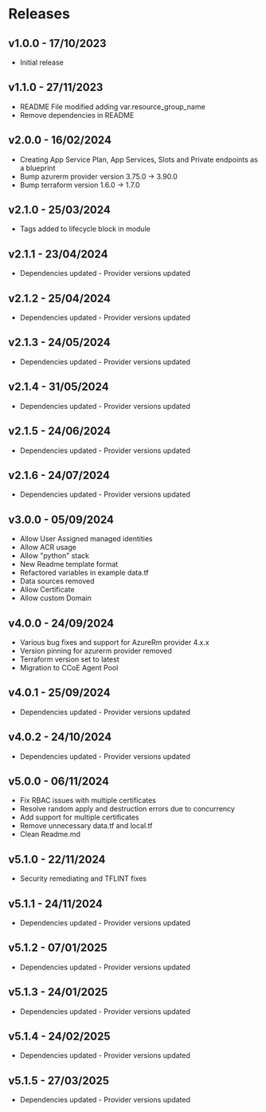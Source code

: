 # Releases

## v1.0.0 - 17/10/2023

* Initial release

## v1.1.0 - 27/11/2023

* README File modified adding var.resource_group_name
* Remove dependencies in README

## v2.0.0 - 16/02/2024

* Creating App Service Plan, App Services, Slots and Private endpoints as a blueprint
* Bump azurerm provider version 3.75.0 -> 3.90.0
* Bump terraform version 1.6.0 -> 1.7.0

## v2.1.0 - 25/03/2024

* Tags added to lifecycle block in module

## v2.1.1 - 23/04/2024

* Dependencies updated - Provider versions updated

## v2.1.2 - 25/04/2024

* Dependencies updated - Provider versions updated

## v2.1.3 - 24/05/2024

* Dependencies updated - Provider versions updated

## v2.1.4 - 31/05/2024

* Dependencies updated - Provider versions updated

## v2.1.5 - 24/06/2024

* Dependencies updated - Provider versions updated

## v2.1.6 - 24/07/2024

* Dependencies updated - Provider versions updated

## v3.0.0 - 05/09/2024

* Allow User Assigned managed identities
* Allow ACR usage
* Allow "python" stack
* New Readme template format
* Refactored variables in example data.tf
* Data sources removed
* Allow Certificate
* Allow custom Domain

## v4.0.0 - 24/09/2024

* Various bug fixes and support for AzureRm provider 4.x.x
* Version pinning for azurerm provider removed
* Terraform version set to latest
* Migration to CCoE Agent Pool

## v4.0.1 - 25/09/2024

* Dependencies updated - Provider versions updated

## v4.0.2 - 24/10/2024

* Dependencies updated - Provider versions updated

## v5.0.0 - 06/11/2024

* Fix RBAC issues with multiple certificates
* Resolve random apply and destruction errors due to concurrency
* Add support for multiple certificates
* Remove unnecessary data.tf and local.tf
* Clean Readme.md

## v5.1.0 - 22/11/2024

* Security remediating and TFLINT fixes

## v5.1.1 - 24/11/2024

* Dependencies updated - Provider versions updated

## v5.1.2 - 07/01/2025

* Dependencies updated - Provider versions updated

## v5.1.3 - 24/01/2025

* Dependencies updated - Provider versions updated

## v5.1.4 - 24/02/2025

* Dependencies updated - Provider versions updated

## v5.1.5 - 27/03/2025

* Dependencies updated - Provider versions updated

